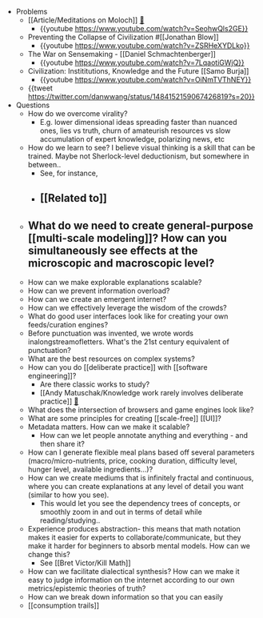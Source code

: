 - Problems
	- [[Article/Meditations on Moloch]] [🔗](https://slatestarcodex.com/2014/07/30/meditations-on-moloch/)
		- {{youtube https://www.youtube.com/watch?v=SeohwQls2GE}}
	- Preventing the Collapse of Civilization #[[Jonathan Blow]]
		- {{youtube https://www.youtube.com/watch?v=ZSRHeXYDLko}}
	- The War on Sensemaking - [[Daniel Schmachtenberger]]
		- {{youtube https://www.youtube.com/watch?v=7LqaotiGWjQ}}
	- Civilization: Instititutions, Knowledge and the Future [[Samo Burja]]
		- {{youtube https://www.youtube.com/watch?v=OiNmTVThNEY}}
	- {{tweet https://twitter.com/danwwang/status/1484152159067426819?s=20}}
- Questions
	- How do we overcome virality?
		- E.g. lower dimensional ideas spreading faster than nuanced ones, lies vs truth, churn of amateurish resources vs slow accumulation of expert knowledge, polarizing news, etc
	- How do we learn to see? I believe visual thinking is a skill that can be trained. Maybe not Sherlock-level deductionism, but somewhere in between..
		- See, for instance,
		- [[Related to]]
			-
	- What do we need to create general-purpose [[multi-scale modeling]]? How can you simultaneously see effects at the microscopic and macroscopic level?
		-
	- How can we make explorable explanations scalable?
	- How can we prevent information overload?
	- How can we create an emergent internet?
	- How can we effectively leverage the wisdom of the crowds?
	- What do good user interfaces look like for creating your own feeds/curation engines?
	- Before punctuation was invented, we wrote words inalongstreamofletters. What's the 21st century equivalent of punctuation?
	- What are the best resources on complex systems?
	- How can you do [[deliberate practice]] with [[software engineering]]?
		- Are there classic works to study?
		- [[Andy Matuschak/Knowledge work rarely involves deliberate practice]] [🔗](https://notes.andymatuschak.org/z5BMvN7tZr8wxZdfFHgjvV9Em5HzXPCboardR)
	- What does the intersection of browsers and game engines look like?
	- What are some principles for creating [[scale-free]] [[UI]]?
	- Metadata matters. How can we make it scalable?
		- How can we let people annotate anything and everything - and then share it?
	- How can I generate flexible meal plans based off several parameters (macro/micro-nutrients, price, cooking duration, difficulty level, hunger level, available ingredients...)?
	- How can we create mediums that is infinitely fractal and continuous, where you can create explanations at any level of detail you want (similar to how you see).
		- This would let you see the dependency trees of concepts, or smoothly zoom in and out in terms of detail while reading/studying..
	- Experience produces abstraction- this means that math notation makes it easier for experts to collaborate/communicate, but they make it harder for beginners to absorb mental models. How can we change this?
		- See [[Bret Victor/Kill Math]]
	- How can we facilitate dialectical synthesis? How can we make it easy to judge information on the internet according to our own metrics/epistemic theories of truth?
	- How can we break down information so that you can easily
	- [[consumption trails]]